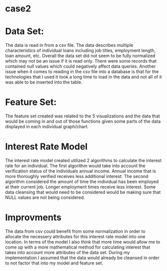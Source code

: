 # case2

# Data Set:
The data is read in from a csv file. The data describes multiple characteristics of individual loans including job titles, employment length, loan amount, etc. Overall the data set did not seem to be fully normalized which may not be an issue if it is read only. There were some records that contained null values which could negatively affect data queries. Another issue when it comes to reading in the csv file into a database is that for the technologies that I used it took a long time to load in the data and not all of it was able to be inserted into the table. 

# Feature Set:
The feature set created was related to the 5 visualizations and the data that would be coming in and out of those functions given some parts of the data displayed in each individual graph/chart.

# Interest Rate Model

The interest rate model created utilized 2 algorithms to calculate the interest rate for an individual. The first algorithm would take into account the verification status of the individuals annual income. Annual income that is more thoroughly verified receives less additional interest. The second algorithm considered the amount of time the individual has been employed at their current job. Longer employment times receive less interest. Some data cleansing that would need to be considered would be making sure that NULL values are not being considered.

# Improvments
The data from csv could benefit from some normalization in order to allocate the necessery attributes for this interest rate model into one location. In terms of the model I also think that more time would allow me to come up with a more mathematical method for calculating interest that takes into account more attributes of the data set. During my implementation I assumed that the data would already be cleansed in order to not factor that into my model and feature set. 
